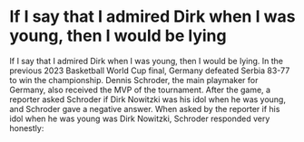 # If I say that I admired Dirk when I was young, then I would be lying 
 If I say that I admired Dirk when I was young, then I would be lying.
In the previous 2023 Basketball World Cup final, Germany defeated Serbia 83-77 to win the championship. Dennis Schroder, the main playmaker for Germany, also received the MVP of the tournament. After the game, a reporter asked Schroder if Dirk Nowitzki was his idol when he was young, and Schroder gave a negative answer. When asked by the reporter if his idol when he was young was Dirk Nowitzki, Schroder responded very honestly: